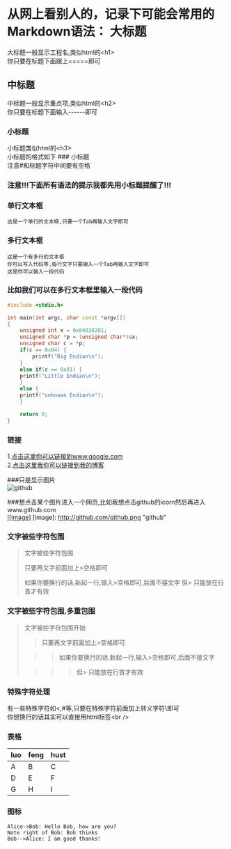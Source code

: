 从网上看别人的，记录下可能会常用的Markdown语法：
大标题
=== 
  大标题一般显示工程名,类似html的\<h1\><br />
  你只要在标题下面跟上=====即可
  
    
中标题
--- 
  中标题一般显示重点项,类似html的\<h2\><br />
  你只要在标题下面输入------即可
    
### 小标题  
  小标题类似html的\<h3\><br />
  小标题的格式如下 ### 小标题<br />
  注意#和标题字符中间要有空格
  
### 注意!!!下面所有语法的提示我都先用小标题提醒了!!!   
  
### 单行文本框  
	这是一个单行的文本框,只要一个Tab再输入文字即可
          
### 多行文本框    
    这是一个有多行的文本框
    你可以写入代码等,每行文字只要输入一个Tab再输入文字即可
    这里你可以输入一段代码
  
### 比如我们可以在多行文本框里输入一段代码
```C++
#include <stdio.h>

int main(int argc, char const *argv[])
{
	unsigned int x = 0x04030201;
	unsigned char *p = (unsigned char*)&x;
	unsigned char c = *p;
	if(c == 0x04) {
		printf("Big Endian\n");
	}
	else if(c == 0x01) {
	printf("Little Endian\n");
	}
	else {
	printf("unknown Endian\n");
	}

	return 0;
}
```

### 链接  
1.[点击这里你可以链接到www.google.com](http://www.google.com)<br />
2.[点击这里我你可以链接到我的博客](http://blog.csdn.net/luofengmacheng)<br />
  
###只是显示图片  
![github](http://github.com/unicorn.png "github")
  
###想点击某个图片进入一个网页,比如我想点击github的icorn然后再进入www.github.com  
[![image]](http://www.github.com/)
[image]: http://github.com/github.png "github"  
  
### 文字被些字符包围  
> 文字被些字符包围
> 
> 只要再文字前面加上>空格即可
> 
> 如果你要换行的话,新起一行,输入>空格即可,后面不接文字
> 但> 只能放在行首才有效
  
### 文字被些字符包围,多重包围  
> 文字被些字符包围开始
> 
> > 只要再文字前面加上>空格即可
> 
>  > > 如果你要换行的话,新起一行,输入>空格即可,后面不接文字
> 
> > > > 但> 只能放在行首才有效
  
### 特殊字符处理  
有一些特殊字符如<,#等,只要在特殊字符前面加上转义字符\即可<br />
你想换行的话其实可以直接用html标签\<br /\>

### 表格

| luo | feng | hust |
| --- | ---- | ---- |
| A | B | C |
| D | E | F |
| G | H | I |

### 图标

```sequence
Alice->Bob: Hello Bob, how are you?
Note right of Bob: Bob thinks
Bob-->Alice: I am good thanks!
```
